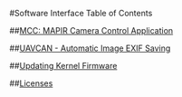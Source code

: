 #Software Interface Table of Contents

##[MCC: MAPIR Camera Control Application](../content/interfacing-with-kernel/software-interface/mcc.html)

##[UAVCAN - Automatic Image EXIF Saving](../content/interfacing-with-kernel/software-interface/uavcan.html)

##[Updating Kernel Firmware](../content/interfacing-with-kernel/software-interface/updating-kernel-stack-firmware.html)

##[Licenses](../content/interfacing-with-kernel/software-interface/licenses.html)

